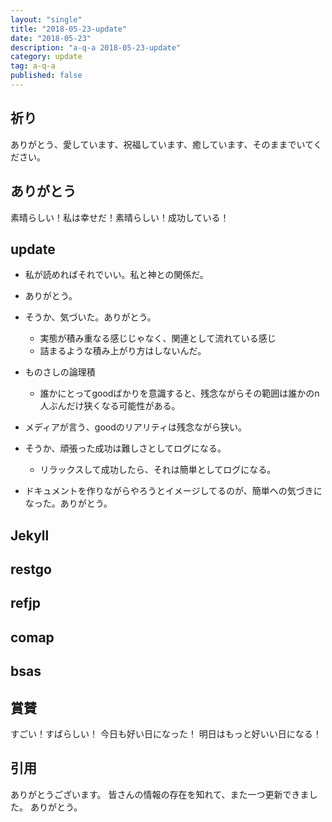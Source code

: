 ```yaml
---
layout: "single"
title: "2018-05-23-update"
date: "2018-05-23"
description: "a-q-a 2018-05-23-update"
category: update
tag: a-q-a
published: false
---
```

## 祈り
ありがとう、愛しています、祝福しています、癒しています、そのままでいてください。

## ありがとう
素晴らしい！私は幸せだ！素晴らしい！成功している！

## update
- 私が読めればそれでいい。私と神との関係だ。
- ありがとう。

- そうか、気づいた。ありがとう。
  - 実態が積み重なる感じじゃなく、関連として流れている感じ
  - 詰まるような積み上がり方はしないんだ。
- ものさしの論理積
  - 誰かにとってgoodばかりを意識すると、残念ながらその範囲は誰かのn人ぶんだけ狭くなる可能性がある。
- メディアが言う、goodのリアリティは残念ながら狭い。

- そうか、頑張った成功は難しさとしてログになる。
  - リラックスして成功したら、それは簡単としてログになる。
- ドキュメントを作りながらやろうとイメージしてるのが、簡単への気づきになった。ありがとう。
## Jekyll
## restgo
## refjp
## comap
## bsas

## 賞賛
すごい！すばらしい！
今日も好い日になった！
明日はもっと好いい日になる！

## 引用
ありがとうございます。
皆さんの情報の存在を知れて、また一つ更新できました。
ありがとう。
